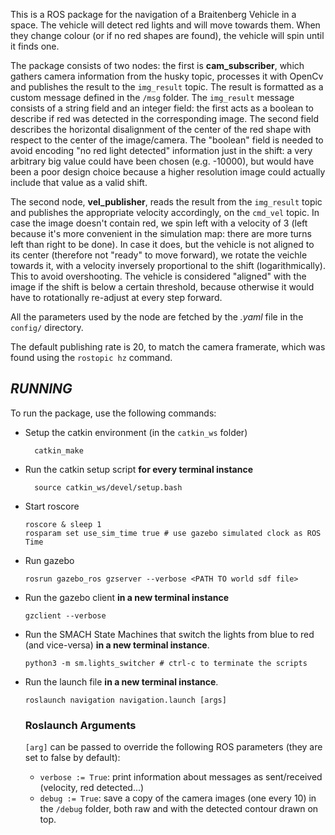 This is a ROS package for the navigation of a Braitenberg Vehicle in a space. The vehicle will detect red lights and will move towards them. 
When they change colour (or if no red shapes are found), the vehicle will spin until it finds one.

The package consists of two nodes: the first is **cam_subscriber**, which gathers camera information from the husky topic, processes it with OpenCv and publishes the result to the ```img_result``` topic. The result is formatted as a custom message defined in the ```/msg``` folder. 
The ```img_result``` message consists of a string field and an integer field: the first acts as a boolean to describe if red was detected in the corresponding image. The second field describes the horizontal disalignment of the center of the red shape with respect to the center of the image/camera. The "boolean" field is needed to avoid encoding "no red light detected" information just in the shift: a very arbitrary big value could have been chosen (e.g. -10000), but would have been a poor design choice because a higher resolution image could actually include that value as a valid shift. 

The second node, **vel_publisher**, reads the result from the ```img_result``` topic and publishes the appropriate velocity accordingly, on the ```cmd_vel``` topic. In case the image doesn't contain red, we spin left with a velocity of 3 (left because it's more convenient in the simulation map: there are more turns left than right to be done). In case it does, but the vehicle is not aligned to its center (therefore not "ready" to move forward), we rotate the veichle towards it, with a velocity inversely proportional to the shift (logarithmically). This to avoid overshooting. The vehicle is considered "aligned" with the image if the shift is below a certain threshold, because otherwise it would have to rotationally re-adjust at every step forward. 

All the parameters used by the node are fetched by the *.yaml* file in the ```config/``` directory. 

The default publishing rate is 20, to match the camera framerate, which was found using the ``` rostopic hz ``` command. 


## *RUNNING*


To run the package, use the following commands:

- Setup the catkin environment (in the ```catkin_ws``` folder)
  ``` {.bash}
    catkin_make
  ```
- Run the catkin setup script **for every terminal instance**
  ``` {.bash}
    source catkin_ws/devel/setup.bash
  ```

- Start roscore
  ``` {.bash}
  roscore & sleep 1
  rosparam set use_sim_time true # use gazebo simulated clock as ROS Time
  ```
- Run gazebo
  ``` {.bash}
  rosrun gazebo_ros gzserver --verbose <PATH TO world sdf file>
  ```

- Run the gazebo client **in a new terminal instance**
  ``` {.bash}
  gzclient --verbose 
  ```

- Run the SMACH State Machines that switch the lights from blue to red (and vice-versa) **in a new terminal instance**.
  ``` {.bash}
  python3 -m sm.lights_switcher # ctrl-c to terminate the scripts
  ```

- Run the launch file **in a new terminal instance**.  
    ``` {.bash}
    roslaunch navigation navigation.launch [args]
    ```
  
  ### Roslaunch Arguments
  ``` [arg] ``` can be passed to override the following ROS parameters (they are set to false by default):
  - ``` verbose := True ```: print information about messages as sent/received (velocity, red detected...)
  - ``` debug := True ```: save a copy of the camera images (one every 10) in the ``` /debug ``` folder, both raw and with the detected contour drawn on top. 

